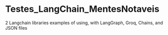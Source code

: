# Testes_LangChain_MentesNotaveis
2 Langchain libraries examples of using, with LangGraph, Groq, Chains, and JSON files  
